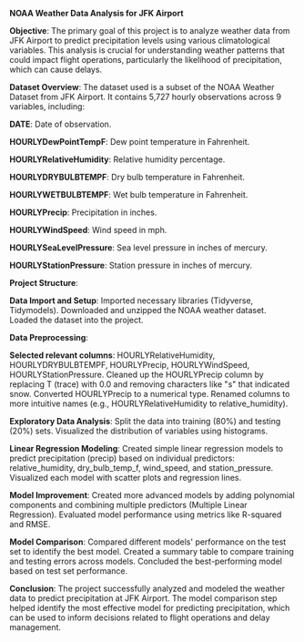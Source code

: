 **NOAA Weather Data Analysis for JFK Airport**

**Objective**:
The primary goal of this project is to analyze weather data from JFK Airport to predict precipitation levels using various climatological variables. This analysis is crucial for understanding weather patterns that could impact flight operations, particularly the likelihood of precipitation, which can cause delays.

**Dataset Overview**:
The dataset used is a subset of the NOAA Weather Dataset from JFK Airport. It contains 5,727 hourly observations across 9 variables, including:

**DATE**: Date of observation.

**HOURLYDewPointTempF**: Dew point temperature in Fahrenheit.

**HOURLYRelativeHumidity**: Relative humidity percentage.

**HOURLYDRYBULBTEMPF**: Dry bulb temperature in Fahrenheit.

**HOURLYWETBULBTEMPF**: Wet bulb temperature in Fahrenheit.

**HOURLYPrecip**: Precipitation in inches.

**HOURLYWindSpeed**: Wind speed in mph.

**HOURLYSeaLevelPressure**: Sea level pressure in inches of mercury.

**HOURLYStationPressure**: Station pressure in inches of mercury.

**Project Structure**:

**Data Import and Setup**:
Imported necessary libraries (Tidyverse, Tidymodels).
Downloaded and unzipped the NOAA weather dataset.
Loaded the dataset into the project.

**Data Preprocessing**:

**Selected relevant columns**: HOURLYRelativeHumidity, HOURLYDRYBULBTEMPF, HOURLYPrecip, HOURLYWindSpeed, HOURLYStationPressure.
Cleaned up the HOURLYPrecip column by replacing T (trace) with 0.0 and removing characters like "s" that indicated snow.
Converted HOURLYPrecip to a numerical type.
Renamed columns to more intuitive names (e.g., HOURLYRelativeHumidity to relative_humidity).

**Exploratory Data Analysis**:
Split the data into training (80%) and testing (20%) sets.
Visualized the distribution of variables using histograms.

**Linear Regression Modeling**:
Created simple linear regression models to predict precipitation (precip) based on individual predictors: relative_humidity, dry_bulb_temp_f, wind_speed, and station_pressure.
Visualized each model with scatter plots and regression lines.

**Model Improvement**:
Created more advanced models by adding polynomial components and combining multiple predictors (Multiple Linear Regression).
Evaluated model performance using metrics like R-squared and RMSE.

**Model Comparison**:
Compared different models' performance on the test set to identify the best model.
Created a summary table to compare training and testing errors across models.
Concluded the best-performing model based on test set performance.

**Conclusion**:
The project successfully analyzed and modeled the weather data to predict precipitation at JFK Airport. The model comparison step helped identify the most effective model for predicting precipitation, which can be used to inform decisions related to flight operations and delay management.
